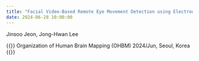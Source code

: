 ```yaml
---
title: "Facial Video-Based Remote Eye Movement Detection using Electrooculography​ and Deep Neural Network"
date: 2024-06-28 10:00:00
---
```


Jinsoo Jeon, Jong-Hwan Lee

{{<format bright-green>}}
Organization of Human Brain Mapping (OHBM) 2024/Jun, Seoul, Korea
{{</format>}}
